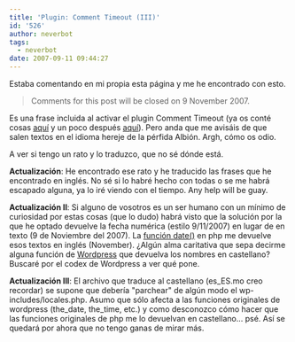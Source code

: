 ```yaml
---
title: 'Plugin: Comment Timeout (III)'
id: '526'
author: neverbot
tags:
  - neverbot
date: 2007-09-11 09:44:27
---
```


Estaba comentando en mi propia esta página y me he encontrado con esto.

> Comments for this post will be closed on 9 November 2007.

Es una frase incluida al activar el plugin Comment Timeout (ya os conté cosas [aquí](/plugin-comment-timeout/) y un poco después [aquí](/plugin-comment-timeout-ii/)). Pero anda que me avisáis de que salen textos en el idioma hereje de la pérfida Albión. Argh, cómo os odio.

A ver si tengo un rato y lo traduzco, que no sé dónde está.

**Actualización**: He encontrado ese rato y he traducido las frases que he encontrado en inglés. No sé si lo habré hecho con todas o se me habrá escapado alguna, ya lo iré viendo con el tiempo. Any help will be guay.

**Actualización II**: Si alguno de vosotros es un ser humano con un mínimo de curiosidad por estas cosas (que lo dudo) habrá visto que la solución por la que he optado devuelve la fecha numérica (estilo 9/11/2007) en lugar de en texto (9 de Noviembre del 2007). La [función date()](http://es.php.net/date) en php me devuelve esos textos en inglés (November). ¿Algún alma caritativa que sepa decirme alguna función de [Wordpress](http://wordpress.org/) que devuelva los nombres en castellano? Buscaré por el codex de Wordpress a ver qué pone.

**Actualización III**: El archivo que traduce al castellano (es\_ES.mo creo recordar) se supone que debería "parchear" de algún modo el wp-includes/locales.php. Asumo que sólo afecta a las funciones originales de wordpress (the\_date, the\_time, etc.) y como desconozco cómo hacer que las funciones originales de php me lo devuelvan en castellano... psé. Así se quedará por ahora que no tengo ganas de mirar más.